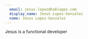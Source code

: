 ```yaml
---
  email: jesus.lopez@hablapps.com
  display_name: Jesus Lopez-Gonzalez
  name: Jesus Lopez-Gonzalez
---
```

Jesus is a functional developer